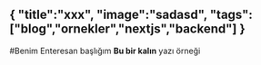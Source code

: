 {
"title":"xxx",
"image":"sadasd",
"tags": ["blog","ornekler","nextjs","backend"]
}
-----
#Benim Enteresan başlığım
**Bu bir kalın** yazı örneği
